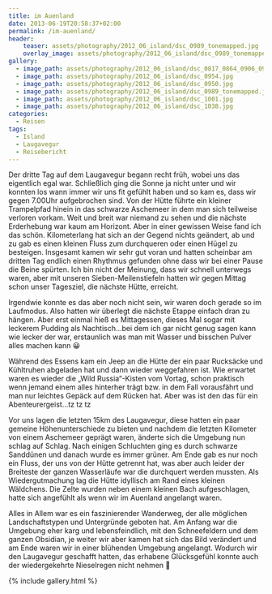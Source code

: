 ```yaml
---
title: im Auenland
date: 2013-06-19T20:58:37+02:00
permalink: /im-auenland/
header:
    teaser: assets/photography/2012_06_island/dsc_0989_tonemapped.jpg
    overlay_image: assets/photography/2012_06_island/dsc_0989_tonemapped.jpg
gallery:
  - image_path: assets/photography/2012_06_island/dsc_0817_0864_0906_0915_1329.jpg
  - image_path: assets/photography/2012_06_island/dsc_0954.jpg
  - image_path: assets/photography/2012_06_island/dsc_0950.jpg
  - image_path: assets/photography/2012_06_island/dsc_0989_tonemapped.jpg
  - image_path: assets/photography/2012_06_island/dsc_1001.jpg
  - image_path: assets/photography/2012_06_island/dsc_1038.jpg
categories:
  - Reisen
tags:
  - Island
  - Laugavegur
  - Reisebericht
---
```


Der dritte Tag auf dem Laugavegur begann recht früh, wobei uns das eigentlich egal war. 
Schließlich ging die Sonne ja nicht unter und wir konnten los wann immer wir uns fit gefühlt haben und so kam es, 
dass wir gegen 7.00Uhr aufgebrochen sind. Von der Hütte führte ein kleiner Trampelpfad hinein in das schwarze Aschemeer 
in dem man sich teilweise verloren vorkam. Weit und breit war niemand zu sehen und die nächste Erderhebung war kaum am Horizont. 
Aber in einer gewissen Weise fand ich das schön. Kilometerlang hat sich an der Gegend nichts geändert, 
ab und zu gab es einen kleinen Fluss zum durchqueren oder einen Hügel zu besteigen. Insgesamt kamen wir sehr gut voran 
und hatten scheinbar am dritten Tag endlich einen Rhythmus gefunden ohne dass wir bei einer Pause die Beine spürten. 
Ich bin nicht der Meinung, dass wir schnell unterwegs waren, aber mit unseren Sieben-Meilenstiefeln hatten wir gegen Mittag schon unser Tagesziel, 
die nächste Hütte, erreicht.

Irgendwie konnte es das aber noch nicht sein, wir waren doch gerade so im Laufmodus. 
Also hatten wir überlegt die nächste Etappe einfach dran zu hängen. Aber erst einmal hieß es Mittagessen, 
dieses Mal sogar mit leckerem Pudding als Nachtisch…bei dem ich gar nicht genug sagen kann wie lecker der war, 
erstaunlich was man mit Wasser und bisschen Pulver alles machen kann 😀  
  
Während des Essens kam ein Jeep an die Hütte der ein paar Rucksäcke und Kühltruhen abgeladen hat und dann wieder weggefahren ist. 
Wie erwartet waren es wieder die „Wild Russia“-Kisten vom Vortag, schon praktisch wenn jemand einem alles hinterher trägt bzw. 
in dem Fall vorausfährt und man nur leichtes Gepäck auf dem Rücken hat. Aber was ist den das für ein Abenteurergeist…tz tz tz

Vor uns lagen die letzten 15km des Laugavegur, diese hatten ein paar gemeine Höhenunterschiede zu bieten und nachdem 
die letzten Kilometer von einem Aschemeer geprägt waren, änderte sich die Umgebung nun schlag auf Schlag. 
Nach einigen Schluchten ging es durch schwarze Sanddünen und danach wurde es immer grüner. Am Ende gab es nur noch ein Fluss, 
der uns von der Hütte getrennt hat, was aber auch leider der Breiteste der ganzen Wasserläufe war die durchquert werden mussten. 
Als Wiedergutmachung lag die Hütte idyllisch am Rand eines kleinen Wäldchens. Die Zelte wurden neben einem kleinen Bach aufgeschlagen, 
hatte sich angefühlt als wenn wir im Auenland angelangt waren.

Alles in Allem war es ein faszinierender Wanderweg, der alle möglichen Landschaftstypen und Untergründe geboten hat. 
Am Anfang war die Umgebung eher karg und lebensfeindlich, mit den Schneefeldern und dem ganzen Obsidian, 
je weiter wir aber kamen hat sich das Bild verändert und am Ende waren wir in einer blühenden Umgebung angelangt.
Wodurch wir den Laugavegur geschafft hatten, das erhabene Glücksgefühl konnte auch der wiedergekehrte Nieselregen nicht nehmen 🙂

{% include gallery.html %}